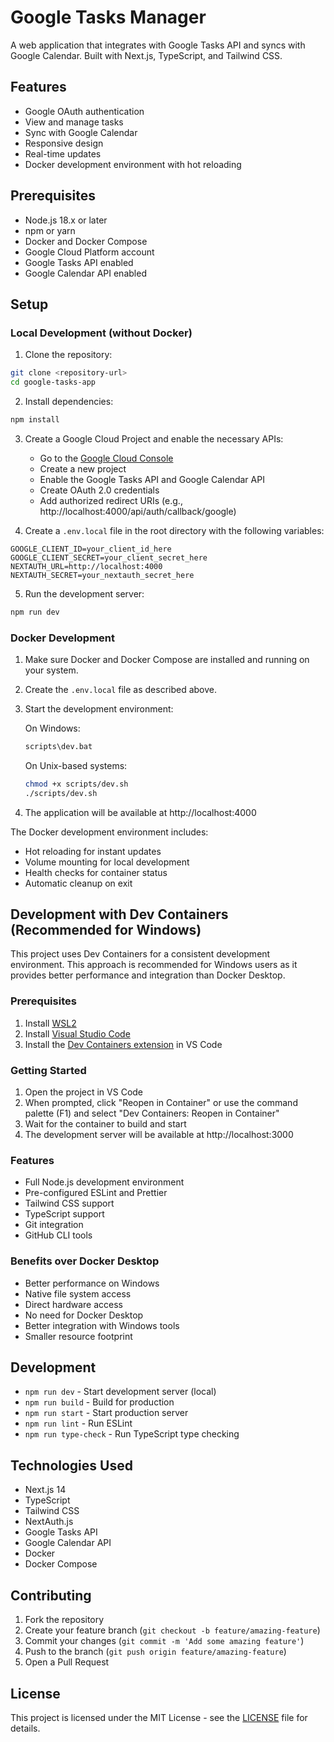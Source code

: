 # Google Tasks Manager

A web application that integrates with Google Tasks API and syncs with Google Calendar. Built with Next.js, TypeScript, and Tailwind CSS.

## Features

- Google OAuth authentication
- View and manage tasks
- Sync with Google Calendar
- Responsive design
- Real-time updates
- Docker development environment with hot reloading

## Prerequisites

- Node.js 18.x or later
- npm or yarn
- Docker and Docker Compose
- Google Cloud Platform account
- Google Tasks API enabled
- Google Calendar API enabled

## Setup

### Local Development (without Docker)

1. Clone the repository:
```bash
git clone <repository-url>
cd google-tasks-app
```

2. Install dependencies:
```bash
npm install
```

3. Create a Google Cloud Project and enable the necessary APIs:
   - Go to the [Google Cloud Console](https://console.cloud.google.com)
   - Create a new project
   - Enable the Google Tasks API and Google Calendar API
   - Create OAuth 2.0 credentials
   - Add authorized redirect URIs (e.g., http://localhost:4000/api/auth/callback/google)

4. Create a `.env.local` file in the root directory with the following variables:
```
GOOGLE_CLIENT_ID=your_client_id_here
GOOGLE_CLIENT_SECRET=your_client_secret_here
NEXTAUTH_URL=http://localhost:4000
NEXTAUTH_SECRET=your_nextauth_secret_here
```

5. Run the development server:
```bash
npm run dev
```

### Docker Development

1. Make sure Docker and Docker Compose are installed and running on your system.

2. Create the `.env.local` file as described above.

3. Start the development environment:

   On Windows:
   ```bash
   scripts\dev.bat
   ```

   On Unix-based systems:
   ```bash
   chmod +x scripts/dev.sh
   ./scripts/dev.sh
   ```

4. The application will be available at http://localhost:4000

The Docker development environment includes:
- Hot reloading for instant updates
- Volume mounting for local development
- Health checks for container status
- Automatic cleanup on exit

## Development with Dev Containers (Recommended for Windows)

This project uses Dev Containers for a consistent development environment. This approach is recommended for Windows users as it provides better performance and integration than Docker Desktop.

### Prerequisites

1. Install [WSL2](https://learn.microsoft.com/en-us/windows/wsl/install)
2. Install [Visual Studio Code](https://code.visualstudio.com/)
3. Install the [Dev Containers extension](https://marketplace.visualstudio.com/items?itemName=ms-vscode-remote.remote-containers) in VS Code

### Getting Started

1. Open the project in VS Code
2. When prompted, click "Reopen in Container" or use the command palette (F1) and select "Dev Containers: Reopen in Container"
3. Wait for the container to build and start
4. The development server will be available at http://localhost:3000

### Features

- Full Node.js development environment
- Pre-configured ESLint and Prettier
- Tailwind CSS support
- TypeScript support
- Git integration
- GitHub CLI tools

### Benefits over Docker Desktop

- Better performance on Windows
- Native file system access
- Direct hardware access
- No need for Docker Desktop
- Better integration with Windows tools
- Smaller resource footprint

## Development

- `npm run dev` - Start development server (local)
- `npm run build` - Build for production
- `npm run start` - Start production server
- `npm run lint` - Run ESLint
- `npm run type-check` - Run TypeScript type checking

## Technologies Used

- Next.js 14
- TypeScript
- Tailwind CSS
- NextAuth.js
- Google Tasks API
- Google Calendar API
- Docker
- Docker Compose

## Contributing

1. Fork the repository
2. Create your feature branch (`git checkout -b feature/amazing-feature`)
3. Commit your changes (`git commit -m 'Add some amazing feature'`)
4. Push to the branch (`git push origin feature/amazing-feature`)
5. Open a Pull Request

## License

This project is licensed under the MIT License - see the [LICENSE](LICENSE) file for details.
